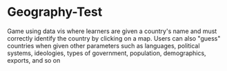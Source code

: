 # Geography-Test
Game using data vis where learners are given a country's name and must correctly identify the country by clicking on a map. Users can also "guess" countries when given other parameters such as languages, political systems, ideologies, types of government, population, demographics, exports, and so on
